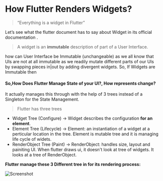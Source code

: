 # How Flutter Renders Widgets?
> “Everything is a widget in Flutter”

Let’s see what the flutter document has to say about Widget in its official documentation .
> A widget is an **immutable** description of part of a User Interface.

how can User Interface be Immutable (unchangeable) as we all know that UIs are not at all immutable 
as we readily mutate different parts of our UIs by swapping pieces in|out by adding divergent widgets. 
So, If Widgets are Immutable then

#### So,How Does Flutter Manage State of your UI?, How represents change?
It actually manages this through with the help of 3 trees instead of a Singleton for the State Management.

> Flutter has three trees
* Widget Tree (Configure) -> Widget describes the configuration **for an element**.
* Element Tree (Lifecycle) -> Element: an instantiation of a widget at a perticular location in the tree. Element is mutable tree and it is managing life cycle of widets.
* RenderObject Tree (Paint) -> RenderObject: handles size, layout and painiting UI. When flutter draws ui, it doesn't look at tree of widgets. It looks at a tree of RenderObject.

**Flutter manage these 3 Different tree in for its rendering process:**

![Screenshot](screenshot.png)
